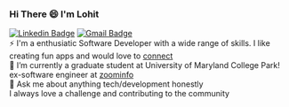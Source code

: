 ### Hi There 😄 I'm Lohit
[![Linkedin Badge](https://img.shields.io/badge/-lohit_aryan-blue?style=flat&logo=Linkedin&logoColor=white&link=https://www.linkedin.com/in/lohit-aryan/)](https://www.linkedin.com/in/lohit-aryan/)
[![Gmail Badge](https://img.shields.io/badge/-lohitaryan20-c14438?style=flat&logo=Gmail&logoColor=white&link=mailto:lohitaryan20@gmail.com)](mailto:lohitaryan20@gmail.com)
</br>
⚡ I'm a enthusiatic Software Developer with a wide range of skills. I like creating fun apps and would love to [connect](https://www.linkedin.com/in/lohit-aryan/)<br/>
🌱 I’m currently a graduate student at University of Maryland College Park! ex-software engineer at [zoominfo](https://www.zoominfo.com/) <br/>
💬 Ask me about anything tech/development honestly<br/>
I always love a challenge and contributing to the community <br/>
<!--
**nodeicode/nodeicode** is a ✨ _special_ ✨ repository because its `README.md` (this file) appears on your GitHub profile.

Here are some ideas to get you started:

- 
- 🌱 I’m currently learning ...
- 👯 I’m looking to collaborate on ...
- 🤔 I’m looking for help with ...
- 💬 Ask me about ...
- 📫 How to reach me: ...
- 😄 Pronouns: ...
- ⚡ Fun fact: ...
-->
